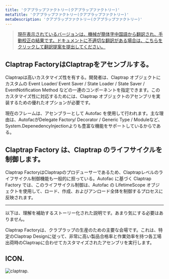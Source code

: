 ```yaml
---
title: 'クアプラップファクトリー(クアプラップファクトリー)'
metaTitle: 'クアプラップファクトリー(クアプラップファクトリー)'
metaDescription: 'クアプラップファクトリー(クアプラップファクトリー)'
---
```


> [現在表示されているバージョンは、機械が簡体字中国語から翻訳され、手動校正の結果です。ドキュメントに不適切な翻訳がある場合は、こちらをクリックして翻訳提案を提出してください。](https://crwd.in/newbeclaptrap)

## Claptrap FactoryはClaptrapをアセンブルする。

Claptrapは高いカスタマイズ性を有する。開発者は、Claptrap オブジェクトにカスタムの Event Loader/ Event Saver / State Loader / State Saver / EventNotification Method などの一連のコンポーネントを指定できます。このカスタマイズ性に対応するためには、Claptrap オブジェクトのアセンブリを実装するための優れたオプションが必要です。

現在のフレームは、アセンブラーとして Autofac を使用して行われます。主な理由は、AutofacがDelegate Factory/ Decorator / Generic Type / Moduleなど、System.DepenedencyInjectionよりも豊富な機能をサポートしているからである。

## Claptrap Factory は、Claptrap のライフサイクルを制御します。

Claptrap FactoryはClaptrapのプロデューサーであるため、Claptrapレベルのライフサイクル制御機能も一般的に担っている。Autofac に基づく Claptrap Factory では、このライフサイクル制御は、Autofac の LifetimeScope オブジェクトを使用して、ロード、作成、およびアンロード全体を制御するプロセスに反映されます。

---

以下は、理解を補助するストーリー化された説明です。あまり気にする必要はありません。

Claptrap Factoryは、クラプラップの生産のための主要な会場です。これは、特定のClaptrap Designに従って、非常に高い製品合格率と作業効率を持つ各工場出荷時のClaptrapに合わせてカスタマイズされたアセンブリを実行します。

## ICON.

![claptrap.](/images/claptrap_icons/claptrap_factory.svg)
